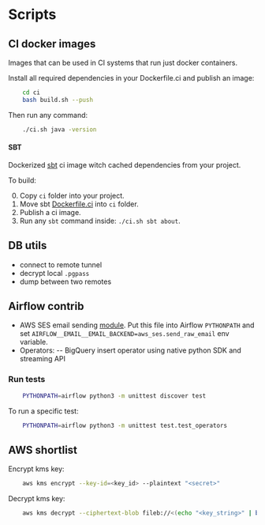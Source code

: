 # Scripts

## CI docker images

Images that can be used in CI systems that run just docker containers.

Install all required dependencies in your Dockerfile.ci and publish an image: 

```bash
    cd ci
    bash build.sh --push
```

Then run any command:

```bash
    ./ci.sh java -version
```

#### SBT

Dockerized [sbt](ci/sbt/Dockerfile.ci) ci image witch cached dependencies from your project. 

To build:

0. Copy `ci` folder into your project.
0. Move sbt [Dockerfile.ci](ci/sbt/Dockerfile.ci) into `ci` folder.
0. Publish a ci image.
0. Run any `sbt` command inside: `./ci.sh sbt about`.


## DB utils

 - connect to remote tunnel
 - decrypt local `.pgpass`
 - dump between two remotes
 

## Airflow contrib

- AWS SES email sending [module](./airflow/aws_ses.py).
Put this file into Airflow `PYTHONPATH` and set `AIRFLOW__EMAIL__EMAIL_BACKEND=aws_ses.send_raw_email` env variable.
- Operators:
-- BigQuery insert operator using native python SDK and streaming API

### Run tests 

```bash
    PYTHONPATH=airflow python3 -m unittest discover test
```

To run a specific test:

```bash
    PYTHONPATH=airflow python3 -m unittest test.test_operators
```


## AWS shortlist

Encrypt kms key:

```bash
    aws kms encrypt --key-id=<key_id> --plaintext "<secret>"
```

Decrypt kms key:

```bash
    aws kms decrypt --ciphertext-blob fileb://<(echo "<key_string>" | base64 --decode) --output text --query Plaintext | base64 --decode
```